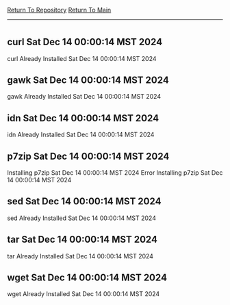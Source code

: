 [Return To Repository](https://github.com/DigitalWarrior/piholeparser/)
[Return To Main](https://github.com/DigitalWarrior/piholeparser/blob/master/RecentRunLogs/Mainlog.md)
____________________________________
# 
## curl Sat Dec 14 00:00:14 MST 2024
curl Already Installed Sat Dec 14 00:00:14 MST 2024
## gawk Sat Dec 14 00:00:14 MST 2024
gawk Already Installed Sat Dec 14 00:00:14 MST 2024
## idn Sat Dec 14 00:00:14 MST 2024
idn Already Installed Sat Dec 14 00:00:14 MST 2024
## p7zip Sat Dec 14 00:00:14 MST 2024
Installing p7zip Sat Dec 14 00:00:14 MST 2024
Error Installing p7zip Sat Dec 14 00:00:14 MST 2024
## sed Sat Dec 14 00:00:14 MST 2024
sed Already Installed Sat Dec 14 00:00:14 MST 2024
## tar Sat Dec 14 00:00:14 MST 2024
tar Already Installed Sat Dec 14 00:00:14 MST 2024
## wget Sat Dec 14 00:00:14 MST 2024
wget Already Installed Sat Dec 14 00:00:14 MST 2024
